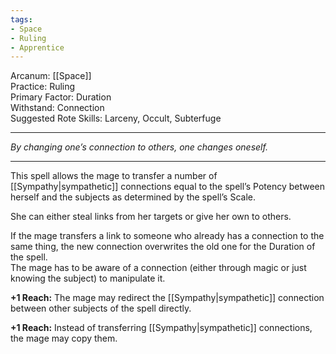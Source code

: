 ```yaml
---
tags:
- Space
- Ruling
- Apprentice
---
```


Arcanum: [[Space]]\
Practice: Ruling\
Primary Factor: Duration\
Withstand: Connection\
Suggested Rote Skills: Larceny, Occult, Subterfuge

---

_By changing one’s connection to others, one changes oneself._

---

This spell allows the mage to transfer a number of [[Sympathy|sympathetic]] connections equal to the spell’s Potency between herself and the subjects as determined by the spell’s Scale.

She can either steal links from her targets or give her own to others.

If the mage transfers a link to someone who already has a connection to the same thing, the new connection overwrites the old one for the Duration of the spell.\
The mage has to be aware of a connection (either through magic or just knowing the subject) to manipulate it.

**+1 Reach:** The mage may redirect the [[Sympathy|sympathetic]] connection between other subjects of the spell directly.

**+1 Reach:** Instead of transferring [[Sympathy|sympathetic]] connections, the mage may copy them.